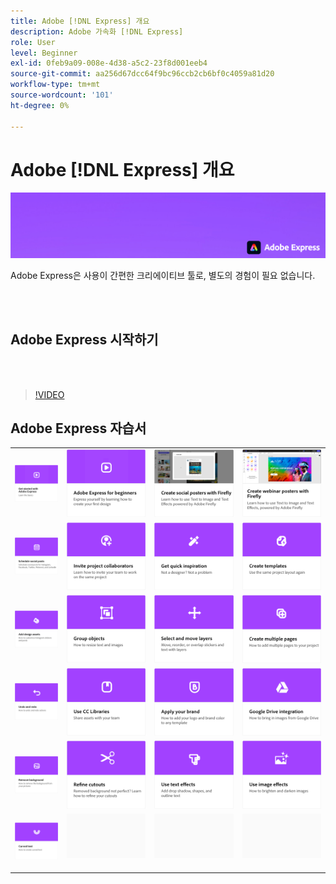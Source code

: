 ```yaml
---
title: Adobe [!DNL Express] 개요
description: Adobe 가속화 [!DNL Express]
role: User
level: Beginner
exl-id: 0feb9a09-008e-4d38-a5c2-23f8d001eeb4
source-git-commit: aa256d67dcc64f9bc96ccb2cb6bf0c4059a81d20
workflow-type: tm+mt
source-wordcount: '101'
ht-degree: 0%

---
```


# Adobe [!DNL Express] 개요

![Express 메인 이미지](../assets/Express.png)

Adobe Express은 사용이 간편한 크리에이티브 툴로, 별도의 경험이 필요 없습니다.

<br> 

## Adobe Express 시작하기

<br> 

>[!VIDEO](https://video.tv.adobe.com/v/3420204?quality=12&learn=on&hidetitle=true)

## Adobe Express 자습서

<table>
<tr>
   <td>
      <a href="get-started.md">
         <img alt="Adobe Express 시작하기" src="assets/get-started.png" />
      </a>
  </td>
  <td>
      <a href="adobe-express-beginners.md">
         <img alt="초보자를 위한 Adobe Express" src="assets/beginners.png" />
      </a>
  </td>
  <td>
      <a href="create-social-posters.md">
         <img alt="Firefly을 사용하여 소셜 포스터 만들기" src="assets/social-firefly.png" />
      </a>
  </td>
  <td>
      <a href="create-webinar-poster.md">
         <img alt="Firefly을 사용하여 웨비나 포스터 제작" src="assets/webinar-poster.png" />
      </a>
  </td>
</tr>
<tr>
 <td>
      <a href="schedule.md">
         <img alt="소셜 게시물 예약" src="assets/schedule.png" />
      </a>
  </td>
   <td>
   <a href="collaborate.md">
      <img alt="프로젝트 공동 작업자 초대" src="assets/collaborate.png" />
   </a>
  </td>
 <td>
      <a href="get-inspiration.md">
         <img alt="영감을 빠르게 얻기" src="assets/inspiration.png" />
      </a>
  </td>
  <td>
   <a href="create-templates.md">
      <img alt="템플릿 만들기" src="assets/templates.png" />
   </a>
  </td>
</tr>
<tr>
 <td>
      <a href="add-design-assets.md">
         <img alt="디자인 에셋 추가" src="assets/design-assets.png" />
      </a>
  </td>
 <td>
      <a href="group-objects.md">
         <img alt="오브젝트 그룹화" src="assets/group-objects.png" />
      </a>
  </td>
  <td>
      <a href="layers.md">
         <img alt="레이어 선택 및 이동" src="assets/layers.png" />
      </a>
  </td>
  <td>
      <a href="multiple-pages.md">
         <img alt="여러 페이지 만들기" src="assets/multiple-pages.png" />
      </a>
  </td>
</tr>
<tr>
   <td>
      <a href="undo-redo.md">
         <img alt="실행 취소 및 다시 실행" src="assets/undo-redo.png" />
      </a>
   </td>
  <td>
      <a href="cc-libraries.md">
         <img alt="CC Libraries 사용" src="assets/cc-libraries.png" />
      </a>
  </td>
 <td>
      <a href="brand.md">
         <img alt="브랜드 적용" src="assets/brand.png" />
      </a>
  </td>
  <td>
      <a href="google-drive.md">
         <img alt="Google Drive 통합" src="assets/google-drive.png" />
      </a>
  </td>
</tr>
<tr>
   <td>
      <a href="remove-background.md">
         <img alt="배경 제거" src="assets/background.png" />
      </a>
  </td>
   <td>
      <a href="refine-cutout.md">
         <img alt="오려내기 다듬기" src="assets/cutouts.png" />
      </a>
  </td>
  <td>
      <a href="text-effects.md">
         <img alt="텍스트 효과 사용" src="assets/text-effects.png" />
      </a>
  </td>
  <td>
      <a href="image-effects.md">
         <img alt="이미지 효과 사용" src="assets/image-effects.png" />
      </a>
  </td>
</tr>
<tr>
  <td>
   <a href="create-curved-text.md">
      <img alt="곡선 텍스트 만들기" src="assets/curved-text.png" />
   </a>
  </td>
  <td>
    <img alt="스페이서" src="../assets/Gray_thumbnail.png" />
    <div>
    <br>
  </td>
  <td>
    <img alt="스페이서" src="../assets/Gray_thumbnail.png" />
    <div>
    <br>
  </td>
  <td>
    <img alt="스페이서" src="../assets/Gray_thumbnail.png" />
    <div>
    <br>
  </td>
</tr>
</table>
